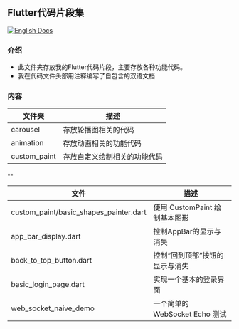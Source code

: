 ## Flutter代码片段集

[![English Docs](https://img.shields.io/badge/Docs-English-green?style=flat-square)](README.md)

### 介绍
- 此文件夹存放我的Flutter代码片段，主要存放各种功能代码。
- 我在代码文件头部用注释编写了自包含的双语文档

### 内容
| 文件夹          | 描述      |
|---------------|----------------------|
| carousel | 存放轮播图相关的代码      |
| animation | 存放动画相关的功能代码      |
| custom_paint | 存放自定义绘制相关的功能代码      |

--

| 文件          | 描述      |
|---------------|----------------------|
| custom_paint/basic_shapes_painter.dart|	使用 CustomPaint 绘制基本图形|
| app_bar_display.dart|	控制AppBar的显示与消失|
| back_to_top_button.dart	| 控制“回到顶部”按钮的显示与消失 |
| basic_login_page.dart | 实现一个基本的登录界面     |
| web_socket_naive_demo | 一个简单的 WebSocket Echo 测试      |


